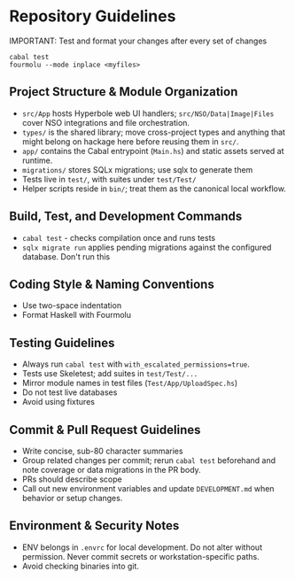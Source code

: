 # Repository Guidelines

IMPORTANT: Test and format your changes after every set of changes

```
cabal test
fourmolu --mode inplace <myfiles>
```

## Project Structure & Module Organization
- `src/App` hosts Hyperbole web UI handlers; `src/NSO/Data|Image|Files` cover NSO integrations and file orchestration.
- `types/` is the shared library; move cross-project types and anything that might belong on hackage here before reusing them in `src/`.
- `app/` contains the Cabal entrypoint (`Main.hs`) and static assets served at runtime.
- `migrations/` stores SQLx migrations; use sqlx to generate them
- Tests live in `test/`, with suites under `test/Test/`
- Helper scripts reside in `bin/`; treat them as the canonical local workflow.

## Build, Test, and Development Commands
- `cabal test` - checks compilation once and runs tests
- `sqlx migrate run` applies pending migrations against the configured database. Don't run this

## Coding Style & Naming Conventions
- Use two-space indentation
- Format Haskell with Fourmolu

## Testing Guidelines
- Always run `cabal test` with `with_escalated_permissions=true`.
- Tests use Skeletest; add suites in `test/Test/...`
- Mirror module names in test files (`Test/App/UploadSpec.hs`)
- Do not test live databases
- Avoid using fixtures

## Commit & Pull Request Guidelines
- Write concise, sub-80 character summaries
- Group related changes per commit; rerun `cabal test` beforehand and note coverage or data migrations in the PR body.
- PRs should describe scope
- Call out new environment variables and update `DEVELOPMENT.md` when behavior or setup changes.

## Environment & Security Notes
- ENV belongs in `.envrc` for local development. Do not alter without permission. Never commit secrets or workstation-specific paths.
- Avoid checking binaries into git.
